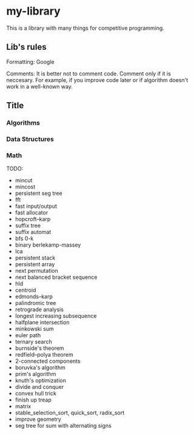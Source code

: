 # my-library
This is a library with many things for competitive programming.

## Lib's rules

Formatting: Google

Comments: It is better not to comment code. Comment only if it is neccesary. For example, if you improve code later or if algorithm doesn't work in a well-known way.

## Title

### Algorithms

### Data Structures

### Math

TODO:
* mincut
* mincost
* persistent seg tree
* fft
* fast input/output
* fast allocator
* hopcroft–karp
* suffix tree
* suffix automat
* bfs 0-k
* binary berlekamp-massey
* lca
* persistent stack
* persistent array
* next permutation
* next balanced bracket sequence
* hld
* centroid
* edmonds–karp
* palindromic tree
* retrograde analysis
* longest increasing subsequence
* halfplane intersection
* minkowski sum
* euler path
* ternary search
* burnside's theorem
* redfield–polya theorem
* 2-connected components
* boruvka's algorithm
* prim's algorithm
* knuth's optimization
* divide and conquer
* convex hull trick
* finish up treap
* matrix
* stable_selection_sort, quick_sort, radix_sort
* improve geometry
* seg tree for sum with alternating signs